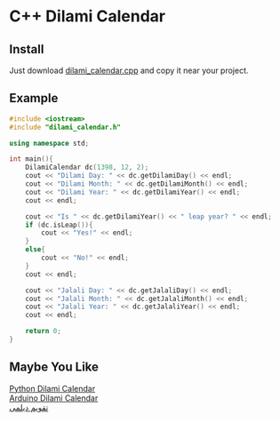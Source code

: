
# C++ Dilami Calendar

## Install

Just download [dilami_calendar.cpp](https://github.com/LordArma/Dilami-Calendar-C-/blob/master/dilami_calendar.cpp "dilami_calendar.cpp") and copy it near your project.


## Example

```C++
#include <iostream>
#include "dilami_calendar.h"

using namespace std;

int main(){
    DilamiCalendar dc(1398, 12, 2);
    cout << "Dilami Day: " << dc.getDilamiDay() << endl;
    cout << "Dilami Month: " << dc.getDilamiMonth() << endl;
    cout << "Dilami Year: " << dc.getDilamiYear() << endl;
    cout << endl;

    cout << "Is " << dc.getDilamiYear() << " leap year? " << endl;
    if (dc.isLeap()){
        cout << "Yes!" << endl;
    }
    else{
        cout << "No!" << endl;
    }
    cout << endl;

    cout << "Jalali Day: " << dc.getJalaliDay() << endl;
    cout << "Jalali Month: " << dc.getJalaliMonth() << endl;
    cout << "Jalali Year: " << dc.getJalaliYear() << endl;
    cout << endl;

    return 0;
}

```

## Maybe You Like
[Python Dilami Calendar](https://github.com/Jangal/python-dilami-calendar)
<br/>
[Arduino Dilami Calendar](https://github.com/LordArma/Dilami-Calendar-Arduino)
<br/>
[تقویم دیلمی](http://giltime.ir)
